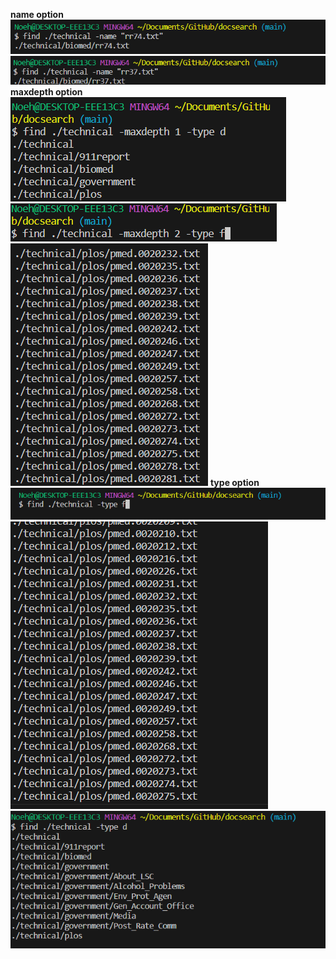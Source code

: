 **name option**
![Image](name-example1.png)
![Image](name-example2.png)
**maxdepth option**
![Image](maxdepth_1.png)
![Image](maxdepth_2code.png)
![Image](maxdepth_2output.png)
**type option**
![Image](type_file_code.png)
![Image](type_file_output.png)
![Image](type_dic.png)

